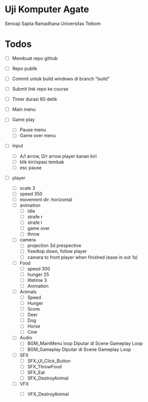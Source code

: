 # Uji Komputer Agate

Senoaji Sapta Ramadhana
Universitas Telkom

# Todos

- [ ] Membuat repo github

- [ ] Repo publik

- [ ] Commit untuk build windows di branch "build"

- [ ] Submit link repo ke course

  

- [ ] Timer durasi 60 detik

- [ ] Main menu

- [ ] Game play

  - [ ] Pause menu
  - [ ] Game over menu

- [ ] Input

  - [ ] A/l arrow, D/r arrow player kanan kiri
  - [ ] klik kiri/spasi tembak
  - [ ] esc pause

- [ ] player

  - [ ] scale 3
  - [ ] speed 350
  - [ ] movement dir: horizontal
  - [ ] animation
    - [ ] idle
    - [ ] strafe r
    - [ ] strafe l
    - [ ] game over
    - [ ] throw
  - [ ] camera
    - [ ] projection 3d prespective
    - [ ] fixedtop down, follow player
    - [ ] camera to front player when finished (ease in out 1s)
  - [ ] Food
    - [ ] speed 300
    - [ ] hunger 25
    - [ ] lifetime 3
    - [ ] Animation
  - [ ] Animals
    - [ ] Speed
    - [ ] Hunger
    - [ ] Score
    - [ ] Deer
    - [ ] Dog
    - [ ] Horse
    - [ ] Cow
  - [ ] Audio
    - [ ] BGM_MainMenu loop Diputar di Scene Gameplay Loop
    - [ ] BGM_Gameplay Diputar di Scene Gameplay Loop
  - [ ] SFX
    - [ ] SFX_UI_Click_Button
    - [ ] SFX_ThrowFood
    - [ ] SFX_Eat
    - [ ] SFX_DestroyAnimal
  - [ ] VFX
    - [ ] VFX_DestroyAnimal

